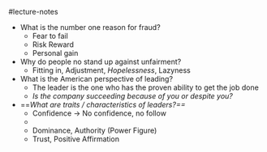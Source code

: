#lecture-notes 
- What is the number one reason for fraud?
	- Fear to fail
	- Risk Reward
	- Personal gain 
- Why do people no stand up against unfairment?
	- Fitting in, Adjustment, *Hopelessness*, Lazyness 
- What is the American perspective of leading?
	- The leader is the one who has the proven ability to get the job done 
	- *Is the company succeeding because of you or despite you?*
- ==*What are traits / characteristics of leaders?==*
	- Confidence -> No confidence, no follow
	- 
	- Dominance, Authority (Power Figure)
	- Trust, Positive Affirmation